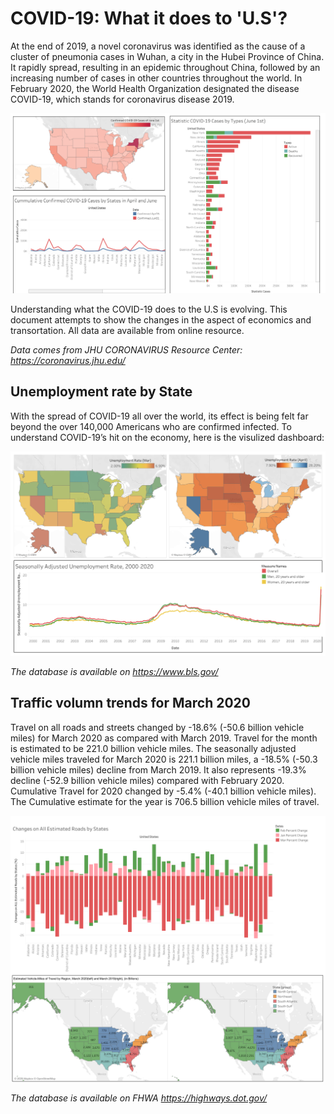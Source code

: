 
# COVID-19: What it does to 'U.S'?

At the end of 2019, a novel coronavirus was identified as the cause of a cluster of pneumonia cases in Wuhan, a city in the Hubei Province of China. It rapidly spread, resulting in an epidemic throughout China, followed by an increasing number of cases in other countries throughout the world. In February 2020, the World Health Organization designated the disease COVID-19, which stands for coronavirus disease 2019. 

![confirmed cases as of date June 1st](/Workbooks/COVID.png)

Understanding what the COVID-19 does to the U.S is evolving. This document attempts to show the changes in the aspect of economics and transortation. All data are available from online resource. 

*Data comes from JHU CORONAVIRUS Resource Center: https://coronavirus.jhu.edu/*

## Unemployment rate by State

With the spread of COVID-19 all over the world, its effect is being felt far beyond the over 140,000 Americans who are confirmed infected.
To understand COVID-19’s hit on the economy, here is the visulized dashboard:

![Unemployment rate by State](/Workbooks/Financial.png)

*The database is available on https://www.bls.gov/*

## Traffic volumn trends for March 2020

Travel on all roads and streets changed by -18.6% (-50.6 billion vehicle miles) for March 2020 as compared with March 2019. Travel for the month is estimated to be 221.0 billion vehicle miles. The seasonally adjusted vehicle miles traveled for March 2020 is 221.1 billion miles, a -18.5% (-50.3 billion vehicle miles) decline from March 2019. It also represents -19.3% decline (-52.9 billion vehicle miles) compared with February 2020. Cumulative Travel for 2020 changed by -5.4% (-40.1 billion vehicle miles). The Cumulative estimate for the year is 706.5 billion vehicle miles of travel.

![Traffic volumn trends](/Workbooks/Transportation.png)

*The database is available on FHWA https://highways.dot.gov/*
